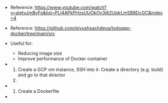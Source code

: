 - Reference: https://www.youtube.com/watch?v=ajetvJmBvFo&list=PLl4APkPHzsUUOkOv3i62UidrLmSB8DcGC&index=4
- Reference: https://github.com/piyushsachdeva/todoapp-docker/tree/main/src

- Useful for:
  - Reducing image size
  - Improve performance of Docker container


- 1. Create a GCP vm instance, SSH into it. Create a directory (e.g. build) and go to that director
  2.  
- 1. Create a Dockerfile  


-  
